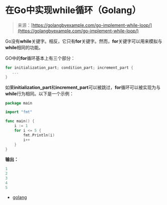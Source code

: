 <!--yml

类别：未分类

日期：2024-10-13 06:11:28

-->

# 在Go中实现while循环（Golang）

> 来源：[https://golangbyexample.com/go-implement-while-loop/](https://golangbyexample.com/go-implement-while-loop/)

Go没有**while**关键字。相反，它只有**for**关键字。然而，**for**关键字可以用来模拟与**while**相同的功能。

GO中的**for**循环基本上有三个部分：

```go
for initialization_part; condition_part; increment_part {
   ...
}
```

如果**initialization_part**和**increment_part**可以被跳过，**for**循环可以被实现为与**while**行为相同。以下是一个示例：

```go
package main

import "fmt"

func main() {
    i := 1
    for i <= 5 {
        fmt.Println(i)
        i++
    }
}
```

**输出：**

```go
1
2
3
4
5
```

+   [golang](https://golangbyexample.com/tag/golang/)
